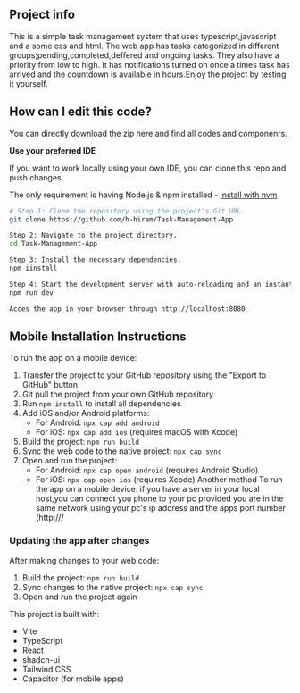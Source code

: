 

## Project info
This is a simple task management system that uses typescript,javascript and a some css and html. The web app has tasks categorized in different groups;pending,completed,deffered and ongoing tasks. They also have a priority from low to high. It has notifications turned on once a times task has arrived and the countdown is available in hours.Enjoy the project by testing it yourself.

## How can I edit this code?
You can directly download the zip here and find all codes and componenrs.

**Use your preferred IDE**

If you want to work locally using your own IDE, you can clone this repo and push changes.

The only requirement is having Node.js & npm installed - [install with nvm](https://github.com/nvm-sh/nvm#installing-and-updating)

```sh
# Step 1: Clone the repository using the project's Git URL.
git clone https://github.com/h-hiram/Task-Management-App

Step 2: Navigate to the project directory.
cd Task-Management-App

Step 3: Install the necessary dependencies.
npm iinstall

Step 4: Start the development server with auto-reloading and an instant preview.
npm run dev

Acces the app in your browser through http://localhost:8080
```

## Mobile Installation Instructions

To run the app on a mobile device:

1. Transfer the project to your GitHub repository using the "Export to GitHub" button
2. Git pull the project from your own GitHub repository
3. Run `npm install` to install all dependencies
4. Add iOS and/or Android platforms:
   - For Android: `npx cap add android`
   - For iOS: `npx cap add ios` (requires macOS with Xcode)
5. Build the project: `npm run build`
6. Sync the web code to the native project: `npx cap sync`
7. Open and run the project:
   - For Android: `npx cap open android` (requires Android Studio)
   - For iOS: `npx cap open ios` (requires Xcode)
Another method To run the app on a mobile device:
if you have a server in your local host,you can connect you phone to your pc provided you are in the same network using your pc's ip address and the apps port number (http://<YOUR PC IP>/<PORTNUMBER>
### Updating the app after changes

After making changes to your web code:

1. Build the project: `npm run build`
2. Sync changes to the native project: `npx cap sync`
3. Open and run the project again

This project is built with:

- Vite
- TypeScript
- React
- shadcn-ui
- Tailwind CSS
- Capacitor (for mobile apps)

